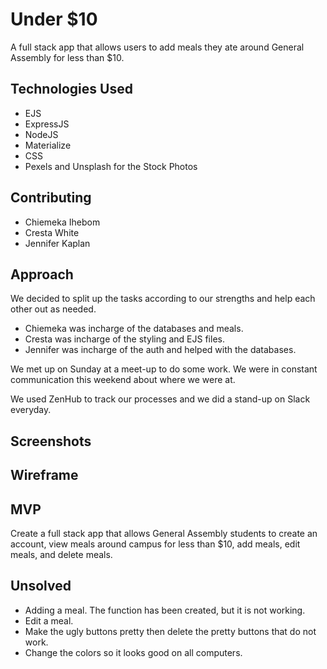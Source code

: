 # Under $10
A full stack app that allows users to add meals they ate around General Assembly for less than $10.

## Technologies Used
- EJS
- ExpressJS
- NodeJS
- Materialize
- CSS
- Pexels and Unsplash for the Stock Photos

## Contributing 
- Chiemeka Ihebom
- Cresta White
- Jennifer Kaplan

## Approach
We decided to split up the tasks according to our strengths and help each other out as needed.

- Chiemeka was incharge of the databases and meals.
- Cresta was incharge of the styling and EJS files.
- Jennifer was incharge of the auth and helped with the databases.

We met up on Sunday at a meet-up to do some work. We were in constant communication this weekend about where we were at.

We used ZenHub to track our processes and we did a stand-up on Slack everyday.

## Screenshots

## Wireframe

## MVP
Create a full stack app that allows General Assembly students to create an account, view meals around campus for less than $10, add meals, edit meals, and delete meals.

## Unsolved
- Adding a meal. The function has been created, but it is not working.
- Edit a meal.
- Make the ugly buttons pretty then delete the pretty buttons that do not work.
- Change the colors so it looks good on all computers.
